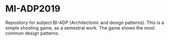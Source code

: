 # MI-ADP2019

Repository for subject BI-ADP (Architectonic and design patterns). This is a simple shooting game, as a semestral work. The game shows the most common design patterns.
